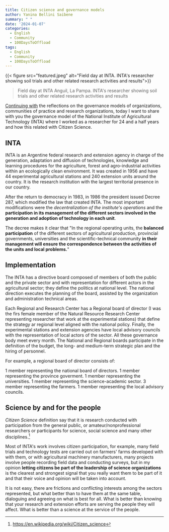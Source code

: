 ```yaml
---
title: Citizen science and governance models
author: Yanina Bellini Saibene
summary: " "
date: '2024-01-07'
categories:
  - English
  - Community
  - 100DaysToOffload
tags:
  - English
  - Community
  - 100DaysToOffload
---
```


{{< figure src="featured.jpeg" alt="Field day at INTA. INTA's researcher showing soil trials and other related research activities and results">}}

> Field day at INTA Anguil, La Pampa. INTA's researcher showing soil trials and other related research activities and results


[Continuing with](/blog/2024-01-05-cooperative/) the reflections on the governance models of organizations, communities of practice and research organizations, today I want to share with you the governance model of the National Institute of Agricultural Technology (INTA) where I worked as a researcher for 24 and a half years and how this related with Citizen Science.

## INTA 

INTA is an Argentine federal research and extension agency in charge of the generation, adaptation and diffusion of technologies, knowledge and learning procedures for the agriculture, forest and agro-industrial activities within an ecologically clean environment. It was created in 1956 and have 44 experimental agricultural stations and 240 extension units around the country.  It is the research institution with the largest territorial presence in our country. 

After the return to democracy in 1983, in 1986 the president issued Decree 287, which modified the law that created INTA. The most important modifications were the _decentralization of the institute's operations_ and the **participation in its management of the different sectors involved in the generation and adoption of technology in each unit**.

The decree makes it clear that "In the regional operating units, the **balanced participation** of the different sectors of agricultural production, provincial governments, universities and the scientific-technical community **in their management will ensure the correspondence between the activities of the units and local problems.**" 

## Implementation

The INTA has a directive board composed of members of both the public and the private sector and with representation for different actors in the agricultural sector; they define the politics at national level. The national direction executes the planning of the board, assisted by the organization and administration technical areas.

Each Regional and Research Center has a Regional board of director (I was the firs female member of the Natural Resource Research Center representing researcher that work at the experimental stations) that define the strategy ar regional level aligned with the national policy. Finally, the experimental stations and extension agencies have local advisory councils with the representation of local actors of the sector. All these governance body meet every month.  The National and Regional boards participate in the definition of the budget, the long- and medium-term strategic plan and the hiring of personnel. 

For example, a regional board of director consists of:

1 member representing the national board of directors.
1 member representing the province goverment.
1 member representing the universities.
1 member representing the science-academic sector.
3 member representing the farmers.
1 member representing the local advisory councils.

## Science by and for the people

_Citizen Science_ definition say that it is research conducted with participation from the general public, or amateur/nonprofessional researchers or participants for science, social science and many other disciplines.[^1]

Most of INTA's work involves citizen participation, for example, many field trials and technology tests are carried out on farmers' farms developed with with them, or with agricultural machinery manufacturers, many projects involve people recording field data and conducting surveys, but in my opinion **letting citizens be part of the leadership of science organizations** is the clearest and strongest signal that you really want them to be part of it and that their voice and opinion will be taken into account. 

It is not easy, there are frictions and conflicting interests among the sectors represented, but what better than to have them at the same table, dialoguing and agreeing on what is best for all.  What is better than knowing that your research and extension efforts are serving the people they will affect. What is better than a science at the service of the people. 

[^1]: https://en.wikipedia.org/wiki/Citizen_science
